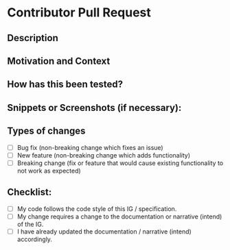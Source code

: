 
# Contributor Pull Request
<!--- Provide a general summary of your changes in the Title above -->

## Description
<!--- Describe your changes in detail -->

## Motivation and Context
<!--- Why is this change required? What problem does it solve? -->
<!--- If it fixes an open issue, please link to the issue here. -->
<!--- If it full fills an open feature request, please link to the feature request here. -->

## How has this been tested?
<!--- Please describe in detail how you tested your changes. -->
<!--- Include details of your testing environment, especially -->
<!--- the software you teste your change with. -->
<!--- Are other areas of the specification affected? -->

## Snippets or Screenshots (if necessary):

## Types of changes
<!--- What types of changes does your code introduce? Put an `x` in all the boxes that apply: -->
- [ ] Bug fix (non-breaking change which fixes an issue)
- [ ] New feature (non-breaking change which adds functionality)
- [ ] Breaking change (fix or feature that would cause existing functionality to not work as expected)

## Checklist:
<!--- Go over all the following points, and put an `x` in all the boxes that apply. -->
<!--- If you're unsure about any of these, don't hesitate to ask. We're here to help! -->
- [ ] My code follows the code style of this IG / specification.
- [ ] My change requires a change to the documentation or narrative (intend) of the IG.
- [ ] I have already updated the documentation / narrative (intend) accordingly.